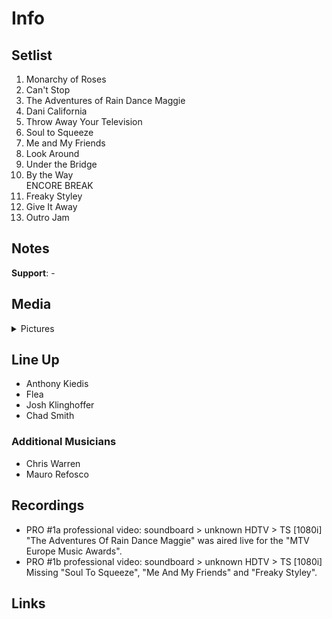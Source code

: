 # Info

## Setlist

1. Monarchy of Roses
2. Can't Stop
3. The Adventures of Rain Dance Maggie
4. Dani California
5. Throw Away Your Television
6. Soul to Squeeze
7. Me and My Friends
8. Look Around
9. Under the Bridge
10. By the Way
<br> ENCORE BREAK
11. Freaky Styley
12. Give It Away
13. Outro Jam

## Notes

**Support**: -

## Media 

<details>
  <summary>Pictures</summary>
  <!--<img alt="Setlist" title="Setlist" src="_.jpg" height="200" />
  <img alt="Flyer" title="Flyer" src="_.jpg" height="200" />-->
</details>

## Line Up

* Anthony Kiedis
* Flea
* Josh Klinghoffer
* Chad Smith

### Additional Musicians

* Chris Warren  
* Mauro Refosco

## Recordings

* PRO #1a professional video: soundboard > unknown HDTV > TS [1080i] "The Adventures Of Rain Dance Maggie" was aired live for the "MTV Europe Music Awards".
* PRO #1b professional video: soundboard > unknown HDTV > TS [1080i] Missing "Soul To Squeeze", "Me And My Friends" and "Freaky Styley".

## Links
